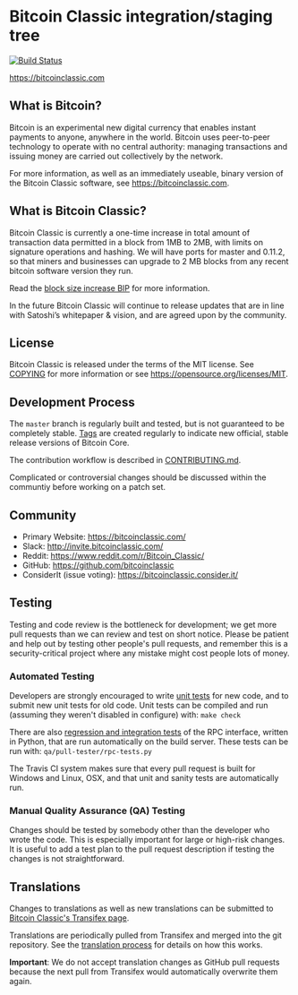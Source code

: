 Bitcoin Classic integration/staging tree
=====================================

[![Build Status](https://travis-ci.org/bitcoinclassic/bitcoinclassic.svg?branch=master)](https://travis-ci.org/bitcoinclassic/bitcoinclassic)

https://bitcoinclassic.com

What is Bitcoin?
----------------

Bitcoin is an experimental new digital currency that enables instant payments to
anyone, anywhere in the world. Bitcoin uses peer-to-peer technology to operate
with no central authority: managing transactions and issuing money are carried
out collectively by the network. 

For more information, as well as an immediately useable, binary version of
the Bitcoin Classic software, see https://bitcoinclassic.com.

What is Bitcoin Classic?
------------------------

Bitcoin Classic is currently a one-time increase in total amount of transaction data permitted in a block from 1MB to 2MB, with limits on signature operations and hashing. We will have ports for master and 0.11.2, so that miners and businesses can upgrade to 2 MB blocks from any recent bitcoin software version they run.

Read the [block size increase BIP](https://github.com/gavinandresen/bips/blob/92e1efd0493c1cbde47304c9711f13f413cc9099/bip-bump2mb.mediawiki) for more information. 

In the future Bitcoin Classic will continue to release updates that are in line with Satoshi’s whitepaper & vision, and are agreed upon by the community.

License
-------

Bitcoin Classic is released under the terms of the MIT license. See [COPYING](COPYING) for more
information or see https://opensource.org/licenses/MIT.

Development Process
-------------------

The `master` branch is regularly built and tested, but is not guaranteed to be
completely stable. [Tags](https://github.com/bitcoinclassic/bitcoinclassic/tags) are created
regularly to indicate new official, stable release versions of Bitcoin Core.

The contribution workflow is described in [CONTRIBUTING.md](CONTRIBUTING.md).

Complicated or controversial changes should be discussed within the communtiy before working on a patch set.

Community
---------

- Primary Website: https://bitcoinclassic.com/
- Slack: http://invite.bitcoinclassic.com/
- Reddit: https://www.reddit.com/r/Bitcoin_Classic/
- GitHub: https://github.com/bitcoinclassic
- ConsiderIt (issue voting): https://bitcoinclassic.consider.it/

Testing
-------

Testing and code review is the bottleneck for development; we get more pull
requests than we can review and test on short notice. Please be patient and help out by testing
other people's pull requests, and remember this is a security-critical project where any mistake might cost people
lots of money.

### Automated Testing

Developers are strongly encouraged to write [unit tests](/doc/unit-tests.md) for new code, and to
submit new unit tests for old code. Unit tests can be compiled and run
(assuming they weren't disabled in configure) with: `make check`

There are also [regression and integration tests](/qa) of the RPC interface, written
in Python, that are run automatically on the build server.
These tests can be run with: `qa/pull-tester/rpc-tests.py`

The Travis CI system makes sure that every pull request is built for Windows
and Linux, OSX, and that unit and sanity tests are automatically run.

### Manual Quality Assurance (QA) Testing

Changes should be tested by somebody other than the developer who wrote the
code. This is especially important for large or high-risk changes. It is useful
to add a test plan to the pull request description if testing the changes is
not straightforward.

Translations
------------

Changes to translations as well as new translations can be submitted to
[Bitcoin Classic's Transifex page](https://www.transifex.com/bitcoinclassic/bitcoinclassic/).

Translations are periodically pulled from Transifex and merged into the git repository. See the
[translation process](doc/translation_process.md) for details on how this works.

**Important**: We do not accept translation changes as GitHub pull requests because the next
pull from Transifex would automatically overwrite them again.
